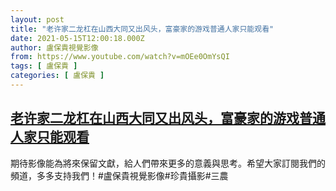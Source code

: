 ```yaml
---
layout: post
title: "老许家二龙杠在山西大同又出风头，富豪家的游戏普通人家只能观看"
date: 2021-05-15T12:00:18.000Z
author: 盧保貴視覺影像
from: https://www.youtube.com/watch?v=mOEe0OmYsQI
tags: [ 盧保貴 ]
categories: [ 盧保貴 ]
---
```

<!--1621080018000-->
[老许家二龙杠在山西大同又出风头，富豪家的游戏普通人家只能观看](https://www.youtube.com/watch?v=mOEe0OmYsQI)
------

<div>
期待影像能為將來保留文獻，給人們帶來更多的意義與思考。希望大家訂閱我們的頻道，多多支持我們！#盧保貴視覺影像#珍貴攝影#三農
</div>
